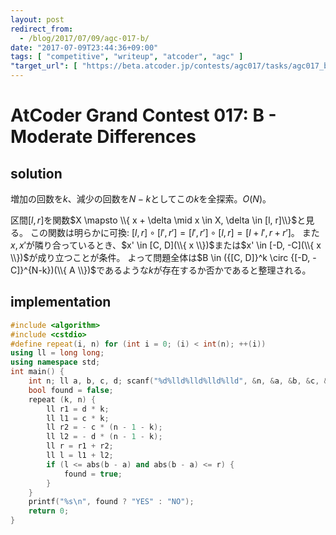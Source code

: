 ```yaml
---
layout: post
redirect_from:
  - /blog/2017/07/09/agc-017-b/
date: "2017-07-09T23:44:36+09:00"
tags: [ "competitive", "writeup", "atcoder", "agc" ]
"target_url": [ "https://beta.atcoder.jp/contests/agc017/tasks/agc017_b" ]
---
```


# AtCoder Grand Contest 017: B - Moderate Differences

## solution

増加の回数を$k$、減少の回数を$N - k$としてこの$k$を全探索。$O(N)$。

区間$[l, r]$を関数$X \mapsto \\{ x + \delta \mid x \in X, \delta \in [l, r]\\}$と見る。
この関数は明らかに可換: $[l, r] \circ [l', r'] = [l', r'] \circ [l, r] = [l + l', r + r']$。
また$x, x'$が隣り合っているとき、$x' \in [C, D](\\{ x \\})$または$x' \in [-D, -C](\\{ x \\})$が成り立つことが条件。
よって問題全体は$B \in ({[C, D]}^k \circ {[-D, -C]}^{N-k})(\\{ A \\})$であるような$k$が存在するか否かであると整理される。

## implementation

``` c++
#include <algorithm>
#include <cstdio>
#define repeat(i, n) for (int i = 0; (i) < int(n); ++(i))
using ll = long long;
using namespace std;
int main() {
    int n; ll a, b, c, d; scanf("%d%lld%lld%lld%lld", &n, &a, &b, &c, &d);
    bool found = false;
    repeat (k, n) {
        ll r1 = d * k;
        ll l1 = c * k;
        ll r2 = - c * (n - 1 - k);
        ll l2 = - d * (n - 1 - k);
        ll r = r1 + r2;
        ll l = l1 + l2;
        if (l <= abs(b - a) and abs(b - a) <= r) {
            found = true;
        }
    }
    printf("%s\n", found ? "YES" : "NO");
    return 0;
}
```
